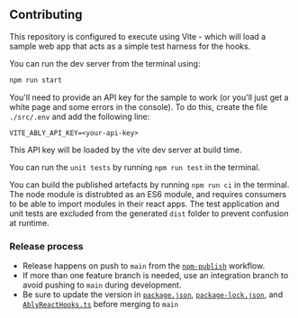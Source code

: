 ## Contributing

This repository is configured to execute using Vite - which will load a sample web app that acts as a simple test harness for the hooks.

You can run the dev server from the terminal using:

```bash
npm run start
```

You'll need to provide an API key for the sample to work (or you'll just get a white page and some errors in the console). To do this, create the file `./src/.env` and add the following line:

```.env
VITE_ABLY_API_KEY=<your-api-key>
```

This API key will be loaded by the vite dev server at build time.

You can run the `unit tests` by running `npm run test` in the terminal.

You can build the published artefacts by running `npm run ci` in the terminal. The node module is distrubted as an ES6 module, and requires consumers to be able to import modules in their react apps. The test application and unit tests are excluded from the generated `dist` folder to prevent confusion at runtime.

### Release process

- Release happens on push to `main` from the [`npm-publish`](./.github/workflows/npm-publish.yml) workflow.
- If more than one feature branch is needed, use an integration branch to avoid pushing to `main` during development.
- Be sure to update the version in [`package.json`](./package.json), [`package-lock.json`](./package-lock.json), and [`AblyReactHooks.ts`](./src/AblyReactHooks.ts) before merging to `main`

